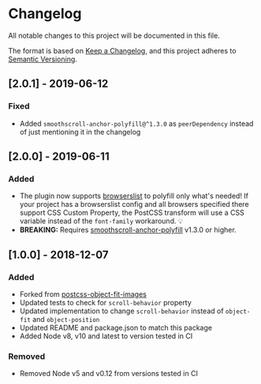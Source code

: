 # Changelog
All notable changes to this project will be documented in this file.

The format is based on [Keep a Changelog](https://keepachangelog.com/en/1.0.0/),
and this project adheres to [Semantic Versioning](https://semver.org/spec/v2.0.0.html).

## [2.0.1] - 2019-06-12

### Fixed

- Added `smoothscroll-anchor-polyfill@^1.3.0` as `peerDependency` instead of just mentioning it in the changelog

## [2.0.0] - 2019-06-11

### Added

- The plugin now supports [browserslist](https://github.com/browserslist/browserslist) to polyfill only what's needed! If your project has a browserslist config and all browsers specified there support CSS Custom Property, the PostCSS transform will use a CSS variable instead of the `font-family` workaround. 💡  
- **BREAKING:** Requires [smoothscroll-anchor-polyfill](https://github.com/jonaskuske/smoothscroll-anchor-polyfill) v1.3.0 or higher.

## [1.0.0] - 2018-12-07

### Added
 - Forked from [postcss-object-fit-images](https://github.com/ronik-design/postcss-object-fit-images)
 - Updated tests to check for `scroll-behavior` property
 - Updated implementation to change `scroll-behavior` instead of `object-fit` and `object-position`
 - Updated README and package.json to match this package
 - Added Node v8, v10 and latest to version tested in CI  

 ### Removed
 - Removed Node v5 and v0.12 from versions tested in CI